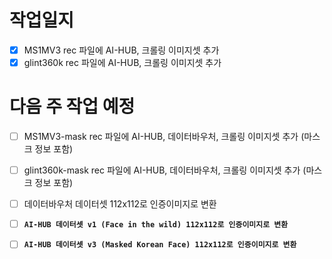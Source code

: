 # 작업일지
- [x] MS1MV3 rec 파일에 AI-HUB, 크롤링 이미지셋 추가
- [x] glint360k rec 파일에 AI-HUB, 크롤링 이미지셋 추가

# 다음 주 작업 예정
- [ ] MS1MV3-mask rec 파일에 AI-HUB, 데이터바우처, 크롤링 이미지셋 추가 (마스크 정보 포함)
- [ ] glint360k-mask rec 파일에 AI-HUB, 데이터바우처, 크롤링 이미지셋 추가 (마스크 정보 포함)

- [ ] 데이터바우처 데이터셋 112x112로 인증이미지로 변환
- [ ] **`AI-HUB 데이터셋 v1 (Face in the wild) 112x112로 인증이미지로 변환`**
- [ ] **`AI-HUB 데이터셋 v3 (Masked Korean Face) 112x112로 인증이미지로 변환`**

